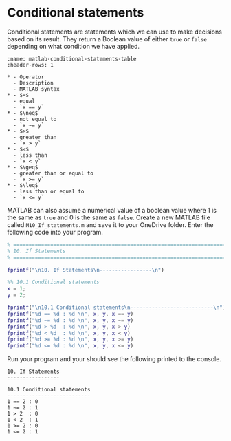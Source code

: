 # Conditional statements

Conditional statements are statements which we can use to make decisions based on its result. They return a Boolean value of either `true` or `false` depending on what condition we have applied.

```{list-table} Conditional statements
:name: matlab-conditional-statements-table
:header-rows: 1

* - Operator
  - Description
  - MATLAB syntax
* - $=$
  - equal
  - `x == y`
* - $\neq$
  - not equal to
  - `x ~= y`
* - $>$
  - greater than
  - `x > y`
* - $<$
  - less than
  - `x < y`
* - $\geq$
  - greater than or equal to
  - `x >= y`
* - $\leq$
  - less than or equal to
  - `x <= y`
```

MATLAB can also assume a numerical value of a boolean value where 1 is the same as `true` and 0 is the same as `false`. Create a new MATLAB file called `M10_If_statements.m` and save it to your OneDrive folder. Enter the following code into your program.

```matlab
% =========================================================================
% 10. If Statements
% =========================================================================

fprintf("\n10. If Statements\n-----------------\n")

%% 10.1 Conditional statements
x = 1;
y = 2;

fprintf("\n10.1 Conditional statements\n---------------------------\n")
fprintf("%d == %d : %d \n", x, y, x == y)
fprintf("%d ~= %d : %d \n", x, y, x ~= y)
fprintf("%d > %d  : %d \n", x, y, x > y)
fprintf("%d < %d  : %d \n", x, y, x < y)
fprintf("%d >= %d : %d \n", x, y, x >= y)
fprintf("%d <= %d : %d \n", x, y, x <= y)
```

Run your program and your should see the following printed to the console.

```text
10. If Statements
-----------------

10.1 Conditional statements
---------------------------
1 == 2 : 0 
1 ~= 2 : 1 
1 > 2  : 0 
1 < 2  : 1 
1 >= 2 : 0 
1 <= 2 : 1 
```
